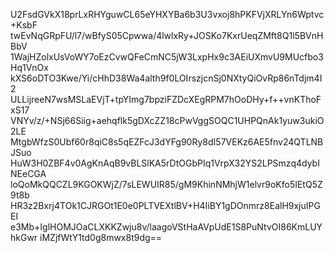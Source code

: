 U2FsdGVkX18prLxRHYguwCL65eYHXYBa6b3U3vxoj8hPKFVjXRLYn6Wptvc+KsbF
twEvNqGRpFU/l7/wBfyS05Cpwwa/4lwlxRy+JOSKo7KxrUeqZMft8Q1l5BVnHBbV
1WajHZolxUsVoWY7oEzCvwQFeCmNC5jW3LxpHx9c3AEiUXmvU9MUcfbo3Hq1VnOx
kXS6oDTO3Kwe/Yi/cHhD38Wa4alth9f0LOIrszjcnSj0NXtyQiOvRp86nTdjm4I2
ULLijreeN7wsMSLaEVjT+tpYImg7bpziFZDcXEgRPM7hOoDHy+f++vnKThoFxS17
VNYv/z/+NSj66Siig+aehqflk5gDXcZZ18cPwVggSOQC1UHPQnAk1yuw3ukiO2LE
MtgbWfzS0Ubf60r8qiC8s5qEZFcJ3dYFg90Ry8dI57VEKz6AE5fnv24QTLNBJSuo
HuW3H0ZBF4v0AgKnAqB9vBLSlKA5rDtOGbPIq1VrpX32YS2LPSmzq4dybINEeCGA
loQoMkQQCZL9KGOKWjZ/7sLEWUIR85/gM9KhinNMhjW1elvr9oKfo5IEtQ5Z9t8b
HR3z2Bxrj4TOk1CJRGOt1E0e0PLTVEXtlBV+H4IiBY1gDOnmrz8EalH9xjuIPGEI
e3Mb+IglHOMJOaCLXKKZwju8v/laagoVStHaAVpUdE1S8PuNtvOI86KmLUYhkGwr
iMZjfWtY1td0g8mwx8t9dg==
